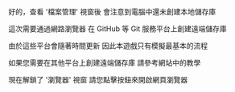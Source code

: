 好的，查看 '檔案管理' 視窗後
會注意到電腦中還未創建本地儲存庫

這次需要通過網路瀏覽器
在 GitHub 等 Git 服務平台上創建遠端儲存庫

由於這些平台會隨著時間更新
因此本遊戲只有模擬最基本的流程

如果您需要在其他平台上創建遠端儲存庫
請參考網站中的教學

現在解鎖了 '瀏覽器' 視窗
請您點擊按鈕來開啟網頁瀏覽器